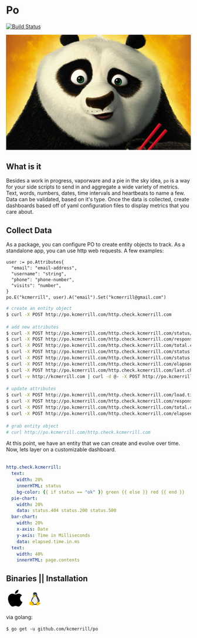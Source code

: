 # Po

[![Build Status](https://travis-ci.org/kcmerrill/po.svg?branch=master)](https://travis-ci.org/kcmerrill/po)

![po](po.jpg)

## What is it

Besides a work in progress, vaporware and a pie in the sky idea, `po` is a way for your side scripts to send in and aggregate a wide variety of metrics. Text, words, numbers, dates, time intervals and heartbeats to name a few. Data can be validated, based on it's type. Once the data is collected, create dashboards based off of yaml configuration files to display metrics that you care about. 

## Collect Data

As a package, you can configure PO to create entity objects to track. As a standalone app, you can use http web requests. A few examples:

```golang
user := po.Attributes{
  "email": "email-address",
  "username": "string",
  "phone": "phone-number",
  "visits": "number",
}
po.E("kcmerrill", user).A("email").Set("kcmerrill@gmail.com")
```

```sh
# create an entity object
$ curl -X POST http://po.kcmerrill.com/http.check.kcmerrill.com

# add new attributes
$ curl -X POST http://po.kcmerrill.com/http.check.kcmerrill.com/status/string/ok
$ curl -X POST http://po.kcmerrill.com/http.check.kcmerrill.com/response.code/number/200
$ curl -X POST http://po.kcmerrill.com/http.check.kcmerrill.com/total.checks/number/0
$ curl -X POST http://po.kcmerrill.com/http.check.kcmerrill.com/status.404/number/0
$ curl -X POST http://po.kcmerrill.com/http.check.kcmerrill.com/status.200/number/0
$ curl -X POST http://po.kcmerrill.com/http.check.kcmerrill.com/elapsed.time.in.ms/list/1
$ curl -X POST http://po.kcmerrill.com/http.check.kcmerrill.com/last.checked/date/now
$ curl -v http://kcmerrill.com | curl -d @- -X POST http://po.kcmerrill.com/http.check.kcmerrill.com/page.contents/text

# update attributes
$ curl -X POST http://po.kcmerrill.com/http.check.kcmerrill.com/load.time/1s
$ curl -X POST http://po.kcmerrill.com/http.check.kcmerrill.com/response.code/302
$ curl -X POST http://po.kcmerrill.com/http.check.kcmerrill.com/total.checks/increment
$ curl -X POST http://po.kcmerrill.com/http.check.kcmerrill.com/elapsed.time.in.ms/3

# grab entity object
# curl http://po.kcmerrill.com/http.check.kcmerrill.com
```

At this point, we have an entity that we can create and evolve over time. Now, lets layer on a customizable dashboard. 

```yaml

http.check.kcmerrill:
  text: 
    width: 20%
    innerHTML: status
    bg-color: {{ if status == "ok" }} green {{ else }} red {{ end }}
  pie-chart:
    width: 20%
    data: status.404 status.200 status.500
  bar-chart:
    width: 20%
    x-axis: Date
    y-axis: Time in Milliseconds
    data: elapsed.time.in.ms
  text: 
    width: 40%
    innerHTML: page.contents
```

## Binaries || Installation

[![MacOSX](https://raw.githubusercontent.com/kcmerrill/go-dist/master/assets/apple_logo.png "Mac OSX")](http://go-dist.kcmerrill.com/kcmerrill/po/mac/amd64) [![Linux](https://raw.githubusercontent.com/kcmerrill/go-dist/master/assets/linux_logo.png "Linux")](http://go-dist.kcmerrill.com/kcmerrill/po/linux/amd64)

via golang:

`$ go get -u github.com/kcmerrill/po`
